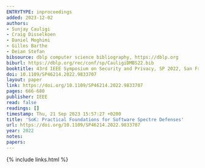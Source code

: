 ```yaml
---
ENTRYTYPE: inproceedings
added: 2023-12-02
authors:
- Sunjay Cauligi
- Craig Disselkoen
- Daniel Moghimi
- Gilles Barthe
- Deian Stefan
bibsource: dblp computer science bibliography, https://dblp.org
biburl: https://dblp.org/rec/conf/sp/CauligiDMBS22.bib
booktitle: 43rd IEEE Symposium on Security and Privacy, SP 2022, San Francisco, CA, USA, May 22-26, 2022
doi: 10.1109/SP46214.2022.9833707
layout: paper
link: https://doi.org/10.1109/SP46214.2022.9833707
pages: 666-680
publisher: IEEE
read: false
readings: []
timestamp: Thu, 21 Sep 2023 15:57:27 +0200
title: 'SoK: Practical Foundations for Software Spectre Defenses'
url: https://doi.org/10.1109/SP46214.2022.9833707
year: 2022
notes:
papers:
---
```

{% include links.html %}
